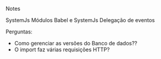 Notes

<!-- - Pattern Factory -->
<!-- - Monkeypatch = Sobreescrever uma função original por outra para evitar problemas. Deve ser usado com cuidado -->
<!-- - Module Pattern -->
<!-- DAO Pattern - Objeto de acesso à dados -->

SystemJs
Módulos
Babel e SystemJs
Delegação de eventos

<!-- - Colocar imports e exports nos modulos -->
<!-- - Instalar SystemJs -->
<!-- - Instalar plugin do SystemJs para o babel -->
<!-- - Linkar SystemJs no index.html -->
<!-- - Criar o módulo root com as inicilizações -->
<!-- - Retirar as chamadas de eventos do HTML -->

Perguntas: 
- Como gerenciar as versões do Banco de dados??
- O import faz várias requisições HTTP?


